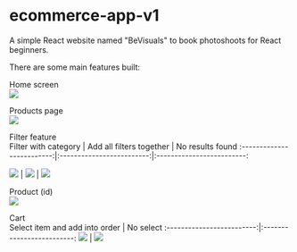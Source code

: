 # ecommerce-app-v1

A simple React website named "BeVisuals" to book photoshoots for React beginners. 

There are some main features built:

Home screen
<br />
![](https://scontent.fosu1-1.fna.fbcdn.net/v/t1.15752-9/309118221_625556589043488_2822474397561608355_n.png?_nc_cat=107&ccb=1-7&_nc_sid=ae9488&_nc_ohc=_GPlIRcSksIAX_mI7pb&_nc_ht=scontent.fosu1-1.fna&oh=03_AVJYqqtRT9bYn3XoAfDdOKS6I-so_UCjq2nqsvzJ2xw8Qg&oe=6367CD64)

Products page
<br />
![](https://scontent.fosu1-1.fna.fbcdn.net/v/t1.15752-9/309579016_1278509872948173_6617876151706299289_n.png?_nc_cat=101&ccb=1-7&_nc_sid=ae9488&_nc_ohc=Cfc78ywiRqEAX9ejrh2&tn=JqiEX7488JREkF-I&_nc_ht=scontent.fosu1-1.fna&oh=03_AVLhnk2XgK9nVa-CgLxjc2lt_-o-6fFudDb0MfkXV6SOBw&oe=636A8098)

Filter feature
<br />
Filter with category            |  Add all filters together | No results found
:-------------------------:|:-------------------------:|:-------------------------:

![](https://scontent.fosu1-1.fna.fbcdn.net/v/t1.15752-9/309087950_667728717921641_4193994321218416311_n.png?_nc_cat=104&ccb=1-7&_nc_sid=ae9488&_nc_ohc=FOEGSQXBWGgAX_7GR7b&_nc_ht=scontent.fosu1-1.fna&oh=03_AVKugFqpdxFN3KNqx2GzbhVE2hLXpdQMSzmKSQ2LSEqA8w&oe=63695F5C) | 
![](https://scontent.xx.fbcdn.net/v/t1.15752-9/310839700_871153403800091_4323725491449065027_n.png?stp=dst-png_p403x403&_nc_cat=108&ccb=1-7&_nc_sid=aee45a&_nc_ohc=KBxaFbkrgPYAX-EC3VW&_nc_ad=z-m&_nc_cid=0&_nc_ht=scontent.xx&oh=03_AVK3mSGRjymL2AWHxL-_488E-CyOKErNo3cQxC-h7s-4Wg&oe=636B0D16) | 
![](https://scontent.xx.fbcdn.net/v/t1.15752-9/309111795_5235014373292274_7238121186130258093_n.png?stp=dst-png_p403x403&_nc_cat=103&ccb=1-7&_nc_sid=aee45a&_nc_ohc=aBiQAZZJ0HQAX9hw10d&_nc_ad=z-m&_nc_cid=0&_nc_ht=scontent.xx&oh=03_AVLFe__HnvdVdlJ3IZOB_kiXBn3Q-y63nnJHwuH_p8ePxQ&oe=6368C4A1)

Product (id)
<br />
![](https://scontent.xx.fbcdn.net/v/t1.15752-9/309000322_617276746602904_4657841055786618452_n.png?stp=dst-png_p403x403&_nc_cat=107&ccb=1-7&_nc_sid=aee45a&_nc_ohc=I7UJTEUn2VYAX8FNyxB&_nc_ad=z-m&_nc_cid=0&_nc_ht=scontent.xx&oh=03_AVL-CQyuMmgUjzg8aFoI0046TCNWIwsnf-VR64FWHi1IWQ&oe=63683A77)

Cart 
<br />
Select item and add into order            |  No select
:-------------------------:|:-------------------------:
![](https://scontent.xx.fbcdn.net/v/t1.15752-9/310067626_787002839236054_3155429590529013087_n.png?stp=dst-png_p403x403&_nc_cat=107&ccb=1-7&_nc_sid=aee45a&_nc_ohc=Wu_M_2hrMuoAX_J442w&_nc_ad=z-m&_nc_cid=0&_nc_ht=scontent.xx&oh=03_AVKxK6Vw9eygyne5Y9TAOhmh6MBU2RRkQuSFNRa1o6f7_Q&oe=6368F672) |
![](https://scontent.xx.fbcdn.net/v/t1.15752-9/310580561_657680382365633_2014020877315307644_n.png?stp=dst-png_p403x403&_nc_cat=105&ccb=1-7&_nc_sid=aee45a&_nc_ohc=M8cFHgNYnLwAX9MLR1h&_nc_ad=z-m&_nc_cid=0&_nc_ht=scontent.xx&oh=03_AVLilk56HNkWMcPfW1U0-rFe4wfG0_a8xOYbZ3mAbpgwWQ&oe=636958AA)

